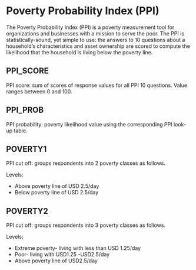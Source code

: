 # Poverty Probability Index (PPI)

The Poverty Probability Index (PPI) is a poverty measurement tool for organizations and businesses with a mission to serve the poor.  The PPI is statistically-sound, yet simple to use: the answers to 10 questions about a household’s characteristics and asset ownership are scored to compute the likelihood that the household is living below the poverty line.

## PPI_SCORE
PPI score: sum of scores of response values for all PPI 10 questions.  Value ranges between 0 and 100.

## PPI_PROB
PPI probability:  poverty likelihood value using the corresponding PPI look-up table. 

## POVERTY1
PPI cut off: groups respondents into 2 poverty classes as follows.

Levels:

+ Above poverty line of USD 2.5/day
+ Below poverty line of USD 2.5/day

## POVERTY2
PPI cut off: groups respondents into 3 poverty classes as follows.

Levels:

+ Extreme poverty- living with less than USD 1.25/day
+ Poor- living with USD1.25 -USD2.5/day
+ Above poverty line of USD2.5/day
